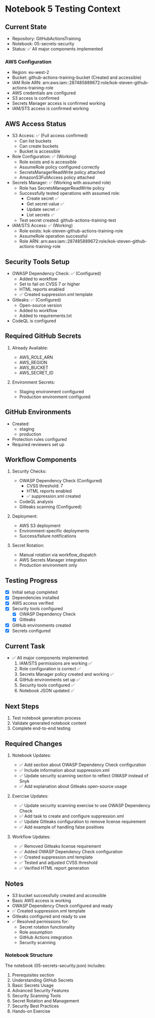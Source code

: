 # Notebook 5 Testing Context

## Current State
- Repository: GitHubActionsTraining
- Notebook: 05-secrets-security
- Status: ✅ All major components implemented

### AWS Configuration
- Region: eu-west-2
- Bucket: github-actions-training-bucket (Created and accessible)
- IAM Role ARN: arn:aws:iam::287485889672:role/kok-steven-github-actions-training-role
- AWS credentials are configured
- S3 access is confirmed
- Secrets Manager access is confirmed working
- IAM/STS access is confirmed working

## AWS Access Status
- S3 Access: ✅ (Full access confirmed)
  - Can list buckets
  - Can create buckets
  - Bucket is accessible
- Role Configuration: ✅ (Working)
  - Role exists and is accessible
  - AssumeRole policy configured correctly
  - SecretsManagerReadWrite policy attached
  - AmazonS3FullAccess policy attached
- Secrets Manager: ✅ (Working with assumed role)
  - Role has SecretsManagerReadWrite policy
  - Successfully tested operations with assumed role:
    - Create secret ✅
    - Get secret value ✅
    - Update secret ✅
    - List secrets ✅
  - Test secret created: github-actions-training-test
- IAM/STS Access: ✅ (Working)
  - Role exists: kok-steven-github-actions-training-role
  - AssumeRole operation successful
  - Role ARN: arn:aws:iam::287485889672:role/kok-steven-github-actions-training-role

## Security Tools Setup
- OWASP Dependency Check: ✅ (Configured)
  - Added to workflow
  - Set to fail on CVSS 7 or higher
  - HTML reports enabled
  - ✅ Created suppression.xml template
- Gitleaks: ✅ (Configured)
  - Open-source version
  - Added to workflow
  - Added to requirements.txt
- CodeQL is configured

## Required GitHub Secrets
1. Already Available:
   - AWS_ROLE_ARN
   - AWS_REGION
   - AWS_BUCKET
   - AWS_SECRET_ID

2. Environment Secrets:
   - Staging environment configured
   - Production environment configured

## GitHub Environments
- Created:
  - staging
  - production
- Protection rules configured
- Required reviewers set up

## Workflow Components
1. Security Checks:
   - OWASP Dependency Check (Configured)
     - CVSS threshold: 7
     - HTML reports enabled
     - ✅ suppression.xml created
   - CodeQL analysis
   - Gitleaks scanning (Configured)

2. Deployment:
   - AWS S3 deployment
   - Environment-specific deployments
   - Success/failure notifications

3. Secret Rotation:
   - Manual rotation via workflow_dispatch
   - AWS Secrets Manager integration
   - Production environment only

## Testing Progress
- [x] Initial setup completed
- [x] Dependencies installed
- [x] AWS access verified
- [x] Security tools configured
  - [x] OWASP Dependency Check
  - [x] Gitleaks
- [x] GitHub environments created
- [x] Secrets configured

## Current Task
- ✅ All major components implemented:
  1. IAM/STS permissions are working ✅
  2. Role configuration is correct ✅
  3. Secrets Manager policy created and working ✅
  4. GitHub environments set up ✅
  5. Security tools configured ✅
  6. Notebook JSON updated ✅

## Next Steps
1. Test notebook generation process
2. Validate generated notebook content
3. Complete end-to-end testing

## Required Changes
1. Notebook Updates:
   - ✅ Add section about OWASP Dependency Check configuration
   - ✅ Include information about suppression.xml
   - ✅ Update security scanning section to reflect OWASP instead of Snyk
   - ✅ Add explanation about Gitleaks open-source usage

2. Exercise Updates:
   - ✅ Update security scanning exercise to use OWASP Dependency Check
   - ✅ Add task to create and configure suppression.xml
   - ✅ Update Gitleaks configuration to remove license requirement
   - ✅ Add example of handling false positives

3. Workflow Updates:
   - ✅ Removed Gitleaks license requirement
   - ✅ Added OWASP Dependency Check configuration
   - ✅ Created suppression.xml template
   - ✅ Tested and adjusted CVSS threshold
   - ✅ Verified HTML report generation

## Notes
- S3 bucket successfully created and accessible
- Basic AWS access is working
- OWASP Dependency Check configured and ready
- ✅ Created suppression.xml template
- Gitleaks configured and ready to use
- ✅ Resolved permissions for:
  - Secret rotation functionality
  - Role assumption
  - GitHub Actions integration
  - Security scanning

### Notebook Structure
The notebook (05-secrets-security.json) includes:
1. Prerequisites section
2. Understanding GitHub Secrets
3. Basic Secrets Usage
4. Advanced Security Features
5. Security Scanning Tools
6. Secret Rotation and Management
7. Security Best Practices
8. Hands-on Exercise 